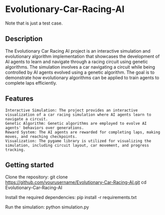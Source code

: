 # Evolutionary-Car-Racing-AI
Note that is just a test case.

## Description
The Evolutionary Car Racing AI project is an interactive simulation and evolutionary algorithm implementation that showcases the development of AI agents to learn and navigate through a racing circuit using genetic algorithms. The simulation involves a car navigating a circuit while being controlled by AI agents evolved using a genetic algorithm. The goal is to demonstrate how evolutionary algorithms can be applied to train agents to complete laps efficiently.

## Features
    Interactive Simulation: The project provides an interactive visualization of a car racing simulation where AI agents learn to navigate a circuit.
    Genetic Algorithm: Genetic algorithms are employed to evolve AI agents' behaviors over generations.
    Reward System: The AI agents are rewarded for completing laps, making moves, and reaching checkpoints.
    Visualization: The pygame library is utilized for visualizing the simulation, including circuit layout, car movement, and progress tracking.

## Getting started
Clone the repository:
git clone https://github.com/yourusername/Evolutionary-Car-Racing-AI.git
cd Evolutionary-Car-Racing-AI

Install the required dependencies:
pip install -r requirements.txt

Run the simulation:
python simulation.py
